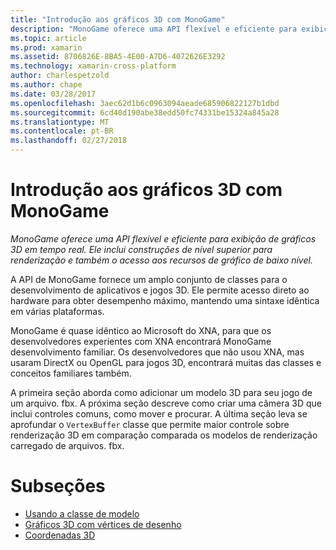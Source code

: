 ```yaml
---
title: "Introdução aos gráficos 3D com MonoGame"
description: "MonoGame oferece uma API flexível e eficiente para exibição de gráficos 3D em tempo real. Ele inclui construções de nível superior para renderização e também o acesso aos recursos de gráfico de baixo nível."
ms.topic: article
ms.prod: xamarin
ms.assetid: 8706826E-8BA5-4E00-A7D6-4072626E3292
ms.technology: xamarin-cross-platform
author: charlespetzold
ms.author: chape
ms.date: 03/28/2017
ms.openlocfilehash: 3aec62d1b6c0963094aeade685906822127b1dbd
ms.sourcegitcommit: 6cd40d190abe38edd50fc74331be15324a845a28
ms.translationtype: MT
ms.contentlocale: pt-BR
ms.lasthandoff: 02/27/2018
---
```

# <a name="introduction-to-3d-graphics-with-monogame"></a>Introdução aos gráficos 3D com MonoGame

_MonoGame oferece uma API flexível e eficiente para exibição de gráficos 3D em tempo real. Ele inclui construções de nível superior para renderização e também o acesso aos recursos de gráfico de baixo nível._

A API de MonoGame fornece um amplo conjunto de classes para o desenvolvimento de aplicativos e jogos 3D. Ele permite acesso direto ao hardware para obter desempenho máximo, mantendo uma sintaxe idêntica em várias plataformas.

MonoGame é quase idêntico ao Microsoft do XNA, para que os desenvolvedores experientes com XNA encontrará MonoGame desenvolvimento familiar. Os desenvolvedores que não usou XNA, mas usaram DirectX ou OpenGL para jogos 3D, encontrará muitas das classes e conceitos familiares também.

A primeira seção aborda como adicionar um modelo 3D para seu jogo de um arquivo. fbx. A próxima seção descreve como criar uma câmera 3D que inclui controles comuns, como mover e procurar. A última seção leva se aprofundar o `VertexBuffer` classe que permite maior controle sobre renderização 3D em comparação comparada os modelos de renderização carregado de arquivos. fbx.


# <a name="subsections"></a>Subseções

- [Usando a classe de modelo](~/graphics-games/monogame/3d/part1.md)
- [Gráficos 3D com vértices de desenho](~/graphics-games/monogame/3d/part2.md)
- [Coordenadas 3D](~/graphics-games/monogame/3d/part3.md)